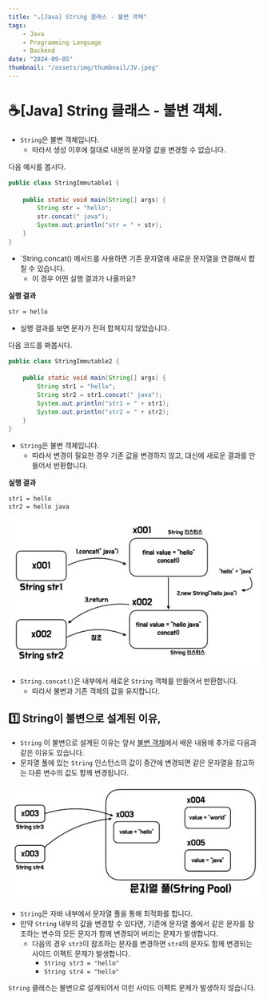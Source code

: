 ```yaml
---
title: "☕️[Java] String 클래스 - 불변 객체"
tags:
    - Java
    - Programming Language
    - Backend
date: "2024-09-05"
thumbnail: "/assets/img/thumbnail/JV.jpeg"
---
```


# ☕️[Java] String 클래스 - 불변 객체.
- `String`은 불변 객체입니다.
    - 따라서 생성 이후에 절대로 내분의 문자열 값을 변경할 수 없습니다.

다음 예시를 봅시다.
```java
public class StringImmutable1 {

    public static void main(String[] args) {
        String str = "hello";
        str.concat(" java");
        System.out.println("str = " + str);
    }
}
```
- `String.concat() 메서드를 사용하면 기존 문자열에 새로운 문자열을 연결해서 합칠 수 있습니다.
    - 이 경우 어떤 실행 결과가 나올까요?

**실행 결과**
```bash
str = hello
```
- 실행 결과를 보면 문자가 전혀 합쳐지지 않았습니다.

다음 코드를 봐봅시다.
```java
public class StringImmutable2 {

    public static void main(String[] args) {
        String str1 = "hello";
        String str2 = str1.concat(" java");
        System.out.println("str1 = " + str1);
        System.out.println("str2 = " + str2);
    }
}
```
- `String`은 불변 객체입니다.
    - 따라서 변경이 필요한 경우 기존 값을 변경하지 않고, 대신에 새로운 결과를 만들어서 반환합니다.

**실행 결과**
```bash
str1 = hello
str2 = hello java
```

<img src = "https://github.com/devKobe24/images2/blob/main/Inflearn-Java-Mid/java-string-immutable.png?raw=true">

- `String.concat()`은 내부에서 새로운 `String` 객체를 만들어서 반환합니다.
    - 따라서 불변과 기존 객체의 값을 유지합니다.

## 1️⃣ String이 불변으로 설계된 이유,
- `String` 이 불변으로 설계된 이유는 앞서 [불변 객체](https://www.devkobe24.com/Backend/Java/2024-09-01-ImmutableObject-Value-Change.html)에서 배운 내용에 추가로 다음과 같은 이유도 있습니다.
- 문자열 풀에 있는 `String` 인스턴스의 값이 중간에 변경되면 같은 문자열을 참고하는 다른 변수의 값도 함께 변경됩니다.

<img src = "https://github.com/devKobe24/images2/blob/main/Inflearn-Java-Mid/java-string-pool.png?raw=true">

- `String`은 자바 내부에서 문자열 풀을 통해 최적화를 합니다.
- 만약 `String` 내부의 값을 변경할 수 있다면, 기존에 문자열 풀에서 같은 문자를 참조하는 변수의 모든 문자가 함께 변경되어 버리는 문제가 발생합니다.
    - 다음의 경우 `str3`이 참조하는 문자를 변경하면 `str4`의 문자도 함께 변경되는 사이드 이펙트 문제가 발생합니다.
        - `String str3 = "hello"`
        - `String str4 = "hello"`

`String` 클래스는 불변으로 설계되어서 이런 사이드 이펙트 문제가 발생하지 않습니다.
